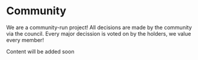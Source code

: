 # Community

We are a community-run project! All decisions are made by the community via the council. Every major decission is voted on by the holders, we value every member!

Content will be added soon
